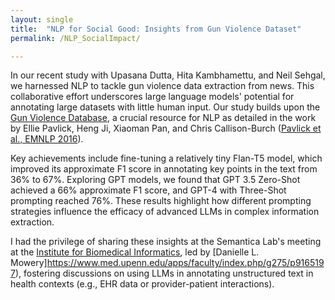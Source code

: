 ```yaml
---
layout: single
title:  "NLP for Social Good: Insights from Gun Violence Dataset"
permalink: /NLP_SocialImpact/

---
```


In our recent study with Upasana Dutta, Hita Kambhamettu, and Neil Sehgal, we harnessed NLP to tackle gun violence data extraction from news. This collaborative effort underscores large language models' potential for annotating large datasets with little human input. Our study builds upon the [Gun Violence Database](https://aclanthology.org/D16-1106/), a crucial resource for NLP as detailed in the work by Ellie Pavlick, Heng Ji, Xiaoman Pan, and Chris Callison-Burch ([Pavlick et al., EMNLP 2016](https://aclanthology.org/D16-1106/)).

Key achievements include fine-tuning a relatively tiny Flan-T5 model, which improved its approximate F1 score in annotating key points in the text from 36% to 67%. Exploring GPT models, we found that GPT 3.5 Zero-Shot achieved a 66% approximate F1 score, and GPT-4 with Three-Shot prompting reached 76%. These results highlight how different prompting strategies influence the efficacy of advanced LLMs in complex information extraction.

I had the privilege of sharing these insights at the Semantica Lab's meeting at the [Institute for Biomedical Informatics](https://ibi.med.upenn.edu/), led by [Danielle L. Mowery]https://www.med.upenn.edu/apps/faculty/index.php/g275/p9165197), fostering discussions on using LLMs in annotating unstructured text in health contexts (e.g., EHR data or provider-patient interactions).

